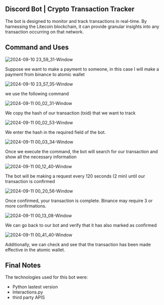 ## Discord Bot | Crypto Transaction Tracker

The bot is designed to monitor and track transactions in real-time. By harnessing the Litecoin blockchain, it can provide granular insights into any transaction occurring on that network.

## Command and Uses

![2024-09-10 23_59_31-Window](https://github.com/user-attachments/assets/5095ae19-4e5f-4e69-90ae-88ed70070c0a)

Suppose we want to make a payment to someone, in this case I will make a payment from binance to atomic wallet

![2024-09-10 23_57_35-Window](https://github.com/user-attachments/assets/0d6115e0-0fe0-43d4-bc1c-b9787d7023ff)

we use the following command

![2024-09-11 00_02_31-Window](https://github.com/user-attachments/assets/68cbb697-a75a-44f7-8d2e-e2140e2deee2)

We copy the hash of our transaction (txid) that we want to track

![2024-09-11 00_02_53-Window](https://github.com/user-attachments/assets/0841c038-d29c-46fd-913f-253e4708c03a)

We enter the hash in the required field of the bot.

![2024-09-11 00_03_34-Window](https://github.com/user-attachments/assets/d8a6a61f-1fea-4c22-8714-b56c19f1dd75)

Once we execute the command, the bot will search for our transaction and show all the necessary information

![2024-09-11 00_12_40-Window](https://github.com/user-attachments/assets/32e9c4a1-57a2-4620-99c8-ab7a9b6ef557)

The bot will be making a request every 120 seconds (2 min) until our transaction is confirmed

![2024-09-11 00_20_56-Window](https://github.com/user-attachments/assets/039628d8-6fee-46d9-a8b2-3247dc5efc5c)

Once confirmed, your transaction is complete. Binance may require 3 or more confirmations.

![2024-09-11 00_13_08-Window](https://github.com/user-attachments/assets/9402352e-fc53-4318-8ee4-3a5fbc2f30c3)

We can go back to our bot and verify that it has also marked as confirmed

![2024-09-11 00_41_40-Window](https://github.com/user-attachments/assets/f3452a30-0f9b-467e-80a3-26aaf8808697)

Additionally, we can check and see that the transaction has been made effective in the atomic wallet.


## Final Notes

The technologies used for this bot were:

* Python lastest version
* Interactions.py
* third party APIS














